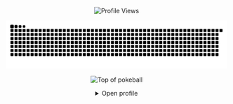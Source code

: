 <p align = "center">
	<img src = "https://komarev.com/ghpvc/?username=Mon1311&style=plastic&color=blueviolet" alt = "Profile Views"/>
</p>
<p align = "center">
	<img src = "https://github.com/7oSkaaa/7oSkaaa/blob/output/github-contribution-grid-snake.svg?" alt = "Snake Game"/>
</p>

<div align="center">

![Top of pokeball](blob:https://web.whatsapp.com/e620c1b3-c16a-4c5c-b168-799f5f52eddf)

<details>
<summary>Open profile</summary>

<br>
<div>
  <div align=center>
      <img height="200" alt="Avatar photo of Mon" src="https://github.com/Mon/Mon/assets/99239411/21742f3f-d9a7-4a53-8530-7d20d51e03a9" alt="Avatar photo of Mon">
  </div>
  <div align=center>
      <a href="https://git.io/typing-svg"><img src="https://readme-typing-svg.demolab.com/?font=VT323&size=35&duration=3500&pause=300&color=6A0572&center=true&vCenter=true&width=500&lines=Hey%2C+I+am+Mon;Welcome+to+My+GitHub+Profile;Industrial+Engineering+Student+%26+Business+Analytics;Optimization+of+Processes;Basketball%2C+The+Cosmos%2C+Puzzles%2C+and+Dogs" alt="Typing SVG" /></a>
  </div>
</div>

<details>
<summary>About me</summary>

[//]: # (You must have a lf before the markdown element when inside a block for it to work: https://stackoverflow.com/questions/29368902/how-can-i-wrap-my-markdown-in-an-html-div)

<div align="left">

```js
/**
 * Represents me.
 *
 * @constructor
 * @param {string} location - CDMX, Mexico.
 * @param {string} languages - Spanish, English.
 * @param {string} jobTitle - Industrial Engineering Student & Business Analytics.
 * @param {string} interests - Basketball, The Cosmos, Playing with dogs, Puzzles.
 * @param {string} hobbies - Basketball, The Cosmos, Playing with dogs, Puzzles.
 * @param {string} education - Universidad Panamericana, City U of Seattle.
 * @param {string} approachable - Yes, I'm open to collaborations and projects!
 * @param {string} strength - Process Optimization.
 * @param {string} weakness - Still working on my shyness.
 *
 * @throws {Error} Never a bug, always a learning opportunity!
 *
 * @returns {Object} Mon.
 */
